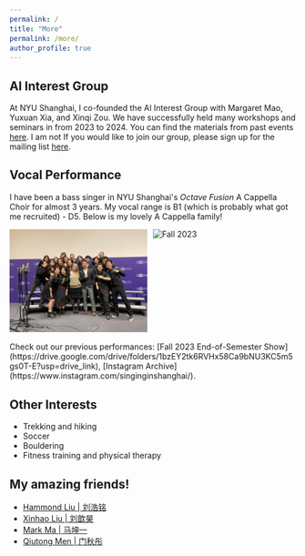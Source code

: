 ```yaml
---
permalink: /
title: "More"
permalink: /more/
author_profile: true
---
```

## AI Interest Group

At NYU Shanghai, I co-founded the AI Interest Group with Margaret Mao, Yuxuan Xia, and Xinqi Zou. We have successfully held many workshops and seminars in from 2023 to 2024. You can find the materials from past events [here](https://drive.google.com/drive/folders/1zlYKYDaf0lSpnKC3JH_vL7ORAkdoO05X?usp=sharing). I am not  If you would like to join our group, please sign up for the mailing list [here](https://docs.google.com/forms/d/e/1FAIpQLSf3CvMgE_2UGC6suhIov9IiJHZYjYaCphXNVPxXrwlsXX3tFQ/viewform). 

## Vocal Performance

I have been a bass singer in NYU Shanghai's *Octave Fusion* A Cappella Choir for almost 3 years. My vocal range is B1 (which is probably what got me recruited) - D5. Below is my lovely A Cappella family!

<div style="display: flex;">
    <img src="/images/aca_fall21.jpg" alt="Fall 2021" style="flex: 1; max-width: 48%; margin-right: 2%;" />
    <img src="/images/aca_fall23.jpg" alt="Fall 2023" style="flex: 1; max-width: 48%;" />
</div>

<br>
Check out our previous performances: [Fall 2023 End-of-Semester Show](https://drive.google.com/drive/folders/1bzEY2tk6RVHx58Ca9bNU3KC5m5gs0T-E?usp=drive_link), [Instagram Archive](https://www.instagram.com/singinginshanghai/).

## Other Interests

- Trekking and hiking
- Soccer
- Bouldering
- Fitness training and physical therapy
<!-- Others: Trekking/Hiking, Bouldering, Gym, Physical Therapy -->

## My amazing friends!
- [Hammond Liu \| 刘浩铭](https://hmdliu.site/)
- [Xinhao Liu \| 刘歆昊](https://gaaaavin.github.io/)
- [Mark Ma \| 马坤一](https://markmamathematics.netlify.app/)
- [Qiutong Men \| 门秋彤](https://blog.qmcurtis.me/)
